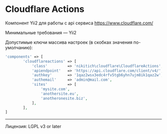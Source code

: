 Cloudflare Actions
==================

Компонент Yii2 для работы с api сервиса https://www.cloudflare.com/

Минимальные требования — Yii2

Допустимые ключи массива настроек (в скобках значения по-умолчанию):

```php
'components' => [
        'cloudflareactions' => [
            'class'         => 'nikitich\cloudflare\CloudflareActions',
            'apiendpoint'   => 'https://api.cloudflare.com/client/v4/',
            'authkey'       => '1qaz2wsx3edc4rfv5tgb6yhn7ujm8ik1qaz2w',
            'authemail'     => 'admin@mail.com',
            'sites'         => [
                'mysite.com',
                'anothersite.eu',
                'anotheronesite.biz',
            ],
        ],
]
```

***

Лицензия: LGPL v3 or later
